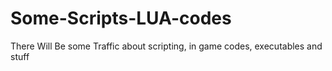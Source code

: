 # Some-Scripts-LUA-codes
There Will Be some Traffic about scripting, in game codes, executables and stuff
